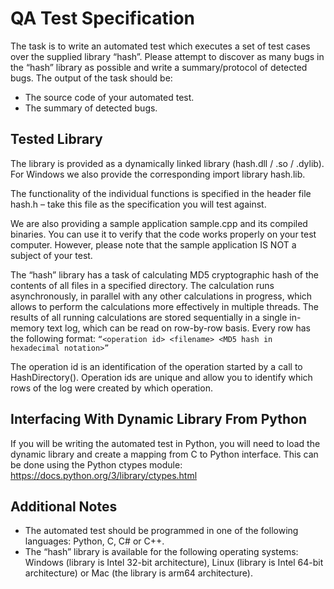 # QA Test Specification
The task is to write an automated test which executes a set of test cases over the supplied library
“hash”. Please attempt to discover as many bugs in the “hash” library as possible and write a
summary/protocol of detected bugs. The output of the task should be:
* The source code of your automated test.
* The summary of detected bugs.

## Tested Library
The library is provided as a dynamically linked library (hash.dll / .so / .dylib). For Windows we also
provide the corresponding import library hash.lib.

The functionality of the individual functions is specified in the header file hash.h – take this file as the
specification you will test against.

We are also providing a sample application sample.cpp and its compiled binaries. You can use it to
verify that the code works properly on your test computer. However, please note that the sample
application IS NOT a subject of your test.

The “hash” library has a task of calculating MD5 cryptographic hash of the contents of all files in a
specified directory. The calculation runs asynchronously, in parallel with any other calculations in
progress, which allows to perform the calculations more effectively in multiple threads. The results of
all running calculations are stored sequentially in a single in-memory text log, which can be read on
row-by-row basis. Every row has the following format:
`“<operation id> <filename> <MD5 hash in hexadecimal notation>”`

The operation id is an identification of the operation started by a call to HashDirectory(). Operation
ids are unique and allow you to identify which rows of the log were created by which operation.

## Interfacing With Dynamic Library From Python
If you will be writing the automated test in Python, you will need to load the dynamic library and
create a mapping from C to Python interface. This can be done using the Python ctypes module:
https://docs.python.org/3/library/ctypes.html

## Additional Notes
* The automated test should be programmed in one of the following languages: Python, C,
C# or C++.
* The “hash” library is available for the following operating systems: Windows (library is Intel
32-bit architecture), Linux (library is Intel 64-bit architecture) or Mac (the library is arm64
architecture).

